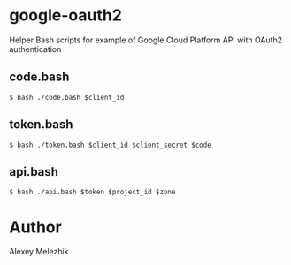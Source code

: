 # google-oauth2

Helper Bash scripts for example of Google Cloud Platform API with OAuth2 authentication

## code.bash

    $ bash ./code.bash $client_id

## token.bash

    $ bash ./token.bash $client_id $client_secret $code

## api.bash

    $ bash ./api.bash $token $project_id $zone

# Author

Alexey Melezhik

